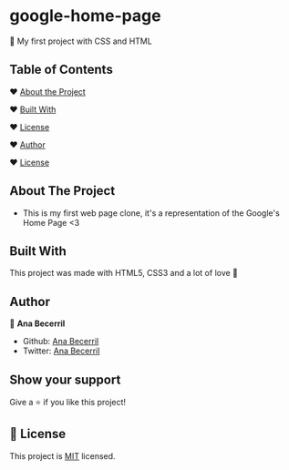 # google-home-page
:leaves: My first project with CSS and HTML 
<!-- TABLE OF CONTENTS -->
## Table of Contents

:hearts: [About the Project](#about-the-project)

:hearts: [Built With](#built-with)

:hearts: [License](#license)

:hearts: [Author](#Author)

:hearts: [License](#License)



<!-- ABOUT THE PROJECT -->
## About The Project

* This is my first web page clone, it's a 
representation of the Google's Home Page <3 



## Built With
This project was made with HTML5, CSS3 and a lot of love :green_heart:


## Author

:woman: **Ana Becerril**

- Github: [Ana Becerril](https://github.com/Ana-Becerril)
- Twitter: [Ana Becerril](https://twitter.com/karenbecbel)



## Show your support

Give a ⭐️ if you like this project!

## 📝 License

This project is [MIT](lic.url) licensed.
